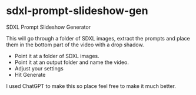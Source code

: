 # sdxl-prompt-slideshow-gen
SDXL Prompt Slideshow Generator

This will go through a folder of SDXL images, extract the prompts and place them in the bottom part of the video with a drop shadow.

- Point it at a folder of SDXL images.
- Point it at an output folder and name the video.
- Adjust your settings
- Hit Generate

I used ChatGPT to make this so place feel free to make it much better.
